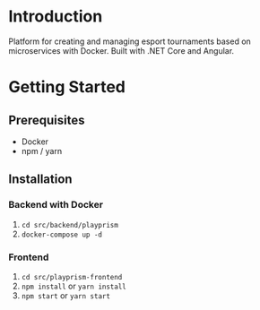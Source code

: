 # Introduction
Platform for creating and managing esport tournaments based on microservices with Docker. Built with .NET Core and Angular.
# Getting Started
## Prerequisites
- Docker
- npm / yarn
## Installation
### Backend with Docker
1. `cd src/backend/playprism`
2. `docker-compose up -d`
### Frontend
1. `cd src/playprism-frontend`
2. `npm install` or `yarn install`
3. `npm start` or `yarn start`
